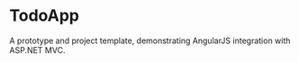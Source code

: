 TodoApp
=======

A prototype and project template, demonstrating AngularJS integration with ASP.NET MVC.
